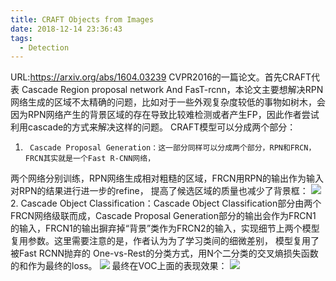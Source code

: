 ```yaml
---
title: CRAFT Objects from Images
date: 2018-12-14 23:36:43
tags:
  - Detection
---
```

URL:https://arxiv.org/abs/1604.03239
CVPR2016的一篇论文。首先CRAFT代表 Cascade Region proposal network And FasT-rcnn，本论文主要想解决RPN网络生成的区域不太精确的问题，比如对于一些外观复杂度较低的事物如树木，会因为RPN网络产生的背景区域的存在导致比较难检测或者产生FP，因此作者尝试利用cascade的方式来解决这样的问题。
CRAFT模型可以分成两个部分：
1.      Cascade Proposal Generation：这一部分同样可以分成两个部分，RPN和FRCN，FRCN其实就是一个Fast R-CNN网络，
两个网络分别训练，RPN网络生成相对粗糙的区域，FRCN用RPN的输出作为输入对RPN的结果进行进一步的refine，
提高了候选区域的质量也减少了背景框：
![](CRAFT-Objects-from-Images-image002.png)
2.      Cascade Object Classification：Cascade Object Classification部分由两个FRCN网络级联而成，Cascade Proposal Generation部分的输出会作为FRCN1
的输入，FRCN1的输出摒弃掉“背景”类作为FRCN2的输入，实现细节上两个模型复用参数。这里需要注意的是，作者认为为了学习类间的细微差别，
模型复用了被Fast RCNN抛弃的 One-vs-Rest的分类方式，用N个二分类的交叉熵损失函数的和作为最终的loss。
![](CRAFT-Objects-from-Images-image003.png)
最终在VOC上面的表现效果：
![](CRAFT-Objects-from-Images-image004.png)
